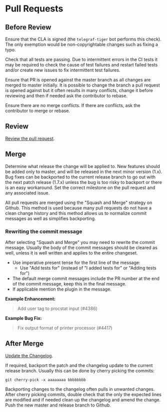 # Pull Requests

## Before Review

Ensure that the CLA is signed (the `telegraf-tiger` bot performs this check).  The 
only exemption would be non-copyrightable changes such as fixing a typo.

Check that all tests are passing.  Due to intermittent errors in the CI tests
it may be required to check the cause of test failures and restart failed
tests and/or create new issues to fix intermittent test failures.

Ensure that PR is opened against the master branch as all changes are merged
to master initially.  It is possible to change the branch a pull request is
opened against but it often results in many conflicts, change it before
reviewing and then if needed ask the contributor to rebase.

Ensure there are no merge conflicts.  If there are conflicts, ask the
contributor to merge or rebase.

## Review

[Review the pull request](https://github.com/influxdata/telegraf/blob/master/docs/developers/REVIEWS.md).

## Merge

Determine what release the change will be applied to.  New features should
be added only to master, and will be released in the next minor version (1.x).
Bug fixes can be backported to the current release branch to go out with the
next patch release (1.7.x) unless the bug is too risky to backport or there is
an easy workaround.  Set the correct milestone on the pull request and any
associated issue.

All pull requests are merged using the "Squash and Merge" strategy on Github.
This method is used because many pull requests do not have a clean change
history and this method allows us to normalize commit messages as well as
simplifies backporting.

### Rewriting the commit message
After selecting "Squash and Merge" you may need to rewrite the commit message.
Usually the body of the commit messages should be cleared as well, unless it
is well written and applies to the entire changeset.  
- Use imperative present tense for the first line of the message: 
  - Use "Add tests for" (instead of "I added tests for" or "Adding tests for") 
- The default merge commit messages include the PR number at the end of the 
commit message, keep this in the final message.  
- If applicable mention the plugin in the message.

**Example Enhancement:**

> Add user tag to procstat input (#4386)

**Example Bug Fix:**

> Fix output format of printer processor (#4417)

## After Merge

[Update the Changelog](https://github.com/influxdata/telegraf/blob/master/docs/maintainers/CHANGELOG.md).

If required, backport the patch and the changelog update to the current
release branch.  Usually this can be done by cherry picking the commits:
```
git cherry-pick -x aaaaaaaa bbbbbbbb
```

Backporting changes to the changelog often pulls in unwanted changes.  After
cherry picking commits, double check that the only the expected lines are
modified and if needed clean up the changelog and amend the change.  Push the
new master and release branch to Github.
